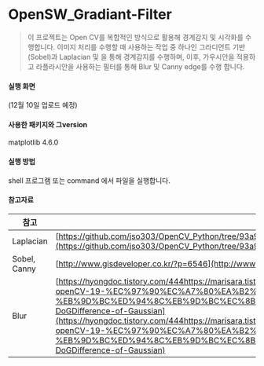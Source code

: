 # OpenSW_Gradiant-Filter

> 이 프로젝트는 Open CV를 복합적인 방식으로 활용해  경계감지 및 시각화를 수행합니다. 
> 이미지 처리를 수행할 때 사용하는 작업 중 하나인 그라디언트 기반(Sobel)과 Laplacian 및 을 통해 경계감지를 수행하며, 
> 이후, 가우시안을 적용하고 라플라시안을 사용하는 필터를 통해 Blur 및 Canny edge를 수행 합니다. 

#### 실행 화면
(12월 10일 업로드 예정)

#### 사용한 패키지와 그version 
matplotlib 4.6.0

#### 실행 방법
shell 프로그램 또는 command 에서 파일을 실행합니다.

#### 참고자료
| 참고 | 출처 |
| ------ | ------ |
| Laplacian | [https://github.com/jso303/OpenCV_Python/tree/93a9ade410a58ea7a4db38d994c235347840cb7d](https://github.com/jso303/OpenCV_Python/tree/93a9ade410a58ea7a4db38d994c235347840cb7d) |
| Sobel, Canny | [http://www.gisdeveloper.co.kr/?p=6546](http://www.gisdeveloper.co.kr/?p=6546) |
| Blur | [https://hyongdoc.tistory.com/444https://marisara.tistory.com/entry/%ED%8C%8C%EC%9D%B4%EC%8D%AC-openCV-19-%EC%97%90%EC%A7%80%EA%B2%80%EC%B6%9C-%EB%9D%BC%ED%94%8C%EB%9D%BC%EC%8B%9C%EC%95%88Laplacian-LoGLaplacian-of-Gaussian-DoGDifference-of-Gaussian](https://hyongdoc.tistory.com/444https://marisara.tistory.com/entry/%ED%8C%8C%EC%9D%B4%EC%8D%AC-openCV-19-%EC%97%90%EC%A7%80%EA%B2%80%EC%B6%9C-%EB%9D%BC%ED%94%8C%EB%9D%BC%EC%8B%9C%EC%95%88Laplacian-LoGLaplacian-of-Gaussian-DoGDifference-of-Gaussian) |

